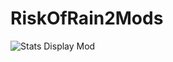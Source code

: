 # RiskOfRain2Mods

![Stats Display Mod](https://github.com/kookehs/RiskOfRain2Mods/blob/master/ror2-stats.png)
